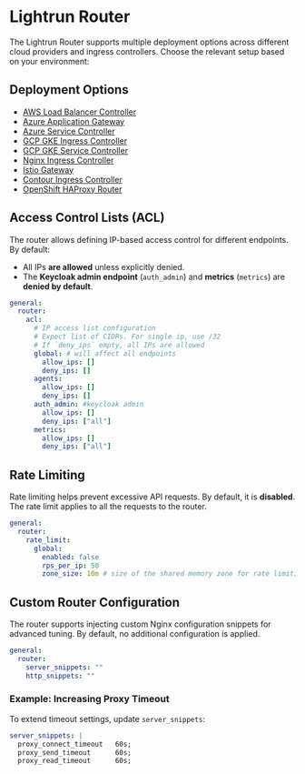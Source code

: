 # Lightrun Router
The Lightrun Router supports multiple deployment options across different cloud providers and ingress controllers. Choose the relevant setup based on your environment:
## Deployment Options
- [AWS Load Balancer Controller](aws_load_balancer_controller.md)
- [Azure Application Gateway](azure_app_gateway.md)
- [Azure Service Controller](azure_service_controller.md)
- [GCP GKE Ingress Controller](gcp_gke_ingress.md)
- [GCP GKE Service Controller](gcp_gke_service.md)
- [Nginx Ingress Controller](nginx_ingress.md)
- [Istio Gateway](istio_gateway.md)
- [Contour Ingress Controller](contour_ingress.md)
- [OpenShift HAProxy Router](openshift_haproxy.md)

## Access Control Lists (ACL)

The router allows defining IP-based access control for different endpoints. By default:
- All IPs **are allowed** unless explicitly denied.
- The **Keycloak admin endpoint** (`auth_admin`) and **metrics** (`metrics`) are **denied by default**.
```yaml
general:
  router:
    acl:
      # IP access list configuration
      # Expect list of CIDRs. For single ip, use /32
      # If `deny_ips` empty, all IPs are allowed
      global: # will affect all endpoints
        allow_ips: []
        deny_ips: []
      agents:
        allow_ips: []
        deny_ips: []
      auth_admin: #keycloak admin
        allow_ips: []
        deny_ips: ["all"]
      metrics:
        allow_ips: []
        deny_ips: ["all"]
```
## Rate Limiting

Rate limiting helps prevent excessive API requests. By default, it is **disabled**. 
The rate limit applies to all the requests to the router.
```yaml
general:
  router:
    rate_limit:
      global:
        enabled: false
        rps_per_ip: 50
        zone_size: 10m # size of the shared memory zone for rate limiting
```
## Custom Router Configuration

The router supports injecting custom Nginx configuration snippets for advanced tuning. By default, no additional configuration is applied.
```yaml
general:
  router:
    server_snippets: ""
    http_snippets: ""
```
### Example: Increasing Proxy Timeout

To extend timeout settings, update `server_snippets`:
```yaml
server_snippets: |
  proxy_connect_timeout   60s;
  proxy_send_timeout      60s;
  proxy_read_timeout      60s;
```
